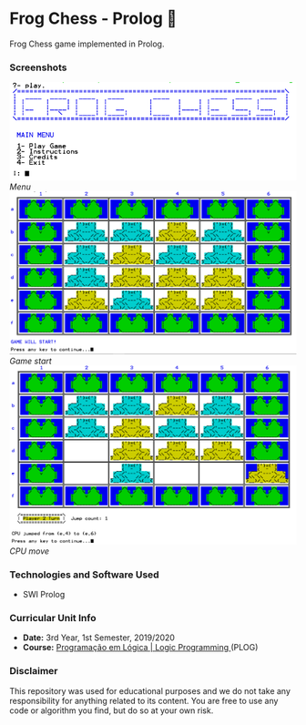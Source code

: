 # Frog Chess - Prolog :frog:
Frog Chess game implemented in Prolog.

### Screenshots
![Menu](https://github.com/GambuzX/Frog-Chess-Prolog/blob/master/screenshots/menu.png) *Menu*
![Game start](https://github.com/GambuzX/Frog-Chess-Prolog/blob/master/screenshots/gane.png) *Game start*
![CPU move](https://github.com/GambuzX/Frog-Chess-Prolog/blob/master/screenshots/cpu.png) *CPU move*


### Technologies and Software Used
* SWI Prolog

### Curricular Unit Info
* **Date:** 3rd Year, 1st Semester, 2019/2020
* **Course:** [Programação em Lógica | Logic Programming ](https://sigarra.up.pt/feup/en/UCURR_GERAL.FICHA_UC_VIEW?pv_ocorrencia_id=436444 "PLOG") (PLOG)

### Disclaimer 
This repository was used for educational purposes and we do not take any responsibility for anything related to its content. You are free to use any code or algorithm you find, but do so at your own risk.
